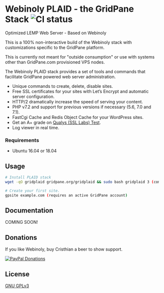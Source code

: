 # Webinoly PLAID - the GridPane Stack ![CI status](https://img.shields.io/badge/build-passing-brightgreen.svg)

Optimized LEMP Web Server - Based on Webinoly

This is a 100% non-interactive build of the Webinoly stack with customizations specific to the GridPane platform. 

This is currently not meant for "outside consumption" or use with systems other than GridPane.com provisioned VPS nodes. 

The Webinoly PLAID stack provides a set of tools and commands that facilitate GridPane powered web server administration.
- Unique commands to create, delete, disable sites.
- Free SSL certificates for your sites with Let’s Encrypt and automatic server configuration.
- HTTP/2 dramatically increase the speed of serving your content.
- PHP v7.2 and support for previous versions if necessary (5.6, 7.0 and 7.1).
- FastCgi Cache and Redis Object Cache for your WordPress sites.
- Get an A+ grade on [Qualys (SSL Labs) Test](https://www.ssllabs.com/ssltest/).
- Log viewer in real time.

### Requirements
* Ubuntu 16.04 or 18.04

## Usage

```bash
# Install PLAID stack
wget -qO gridplaid gridpane.org/gridplaid && sudo bash gridplaid 3 (coming soon)

# Create your first site.
gpsite example.com (requires an active GridPane account)
```

## Documentation
COMING SOON!

## Donations
If you like Webinoly, buy Cristhian a beer to show support.

[![PayPal Donations](https://www.paypalobjects.com/webstatic/en_US/i/btn/png/gold-rect-paypal-60px.png)](https://www.paypal.me/qrokes)

## License
[GNU GPLv3](https://choosealicense.com/licenses/gpl-3.0/)
